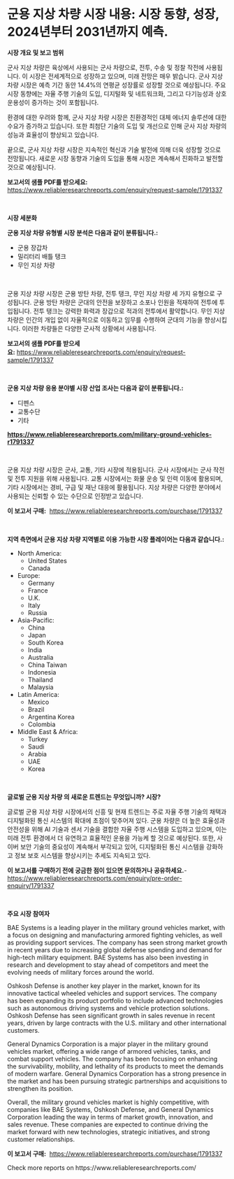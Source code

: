 <p><h1>군용 지상 차량 시장 내용: 시장 동향, 성장, 2024년부터 2031년까지 예측.</h1></p><p><strong>시장 개요 및 보고 범위</strong></p>
<p><p>군사 지상 차량은 육상에서 사용되는 군사 차량으로, 전투, 수송 및 정찰 작전에 사용됩니다. 이 시장은 전세계적으로 성장하고 있으며, 미래 전망은 매우 밝습니다. 군사 지상 차량 시장은 예측 기간 동안 14.4%의 연평균 성장률로 성장할 것으로 예상됩니다. 주요 시장 동향에는 자율 주행 기술의 도입, 디지털화 및 네트워크화, 그리고 다기능성과 상호운용성이 증가하는 것이 포함됩니다.</p><p>환경에 대한 우려와 함께, 군사 지상 차량 시장은 친환경적인 대체 에너지 솔루션에 대한 수요가 증가하고 있습니다. 또한 최첨단 기술의 도입 및 개선으로 인해 군사 지상 차량의 성능과 효율성이 향상되고 있습니다.</p><p>끝으로, 군사 지상 차량 시장은 지속적인 혁신과 기술 발전에 의해 더욱 성장할 것으로 전망됩니다. 새로운 시장 동향과 기술의 도입을 통해 시장은 계속해서 진화하고 발전할 것으로 예상됩니다.</p></p>
<p><strong>보고서의 샘플 PDF를 받으세요:</strong> <a href="https://www.reliableresearchreports.com/enquiry/request-sample/1791337">https://www.reliableresearchreports.com/enquiry/request-sample/1791337</a></p>
<p>&nbsp;</p>
<p><strong>시장 세분화</strong></p>
<p><strong>군용 지상 차량 유형별 시장 분석은 다음과 같이 분류됩니다.:</strong></p>
<p><ul><li>군용 장갑차</li><li>밀리터리 배틀 탱크</li><li>무인 지상 차량</li></ul></p>
<p>&nbsp;</p>
<p><p>군용 지상 차량 시장은 군용 방탄 차량, 전투 탱크, 무인 지상 차량 세 가지 유형으로 구성됩니다. 군용 방탄 차량은 군대의 안전을 보장하고 소포나 인원을 적재하여 전투에 투입됩니다. 전투 탱크는 강력한 화력과 장갑으로 적과의 전투에서 활약합니다. 무인 지상 차량은 인간의 개입 없이 자율적으로 이동하고 임무를 수행하여 군대의 기능을 향상시킵니다. 이러한 차량들은 다양한 군사적 상황에서 사용됩니다.</p></p>
<p><strong>보고서의 샘플 PDF를 받으세요:</strong>&nbsp;<a href="https://www.reliableresearchreports.com/enquiry/request-sample/1791337">https://www.reliableresearchreports.com/enquiry/request-sample/1791337</a></p>
<p>&nbsp;</p>
<p><strong> 군용 지상 차량 응용 분야별 시장 산업 조사는 다음과 같이 분류됩니다.:</strong></p>
<p><ul><li>디펜스</li><li>교통수단</li><li>기타</li></ul></p>
<p><strong><a href="https://www.reliableresearchreports.com/military-ground-vehicles-r1791337">https://www.reliableresearchreports.com/military-ground-vehicles-r1791337</a></strong></p>
<p>&nbsp;</p>
<p><p>군용 지상 차량 시장은 군사, 교통, 기타 시장에 적용됩니다. 군사 시장에서는 군사 작전 및 전투 지원을 위해 사용됩니다. 교통 시장에서는 화물 운송 및 인력 이동에 활용되며, 기타 시장에서는 경비, 구급 및 재난 대응에 활용됩니다. 지상 차량은 다양한 분야에서 사용되는 신뢰할 수 있는 수단으로 인정받고 있습니다.</p></p>
<p><strong>이 보고서 구매:</strong>&nbsp; <a href="https://www.reliableresearchreports.com/purchase/1791337">https://www.reliableresearchreports.com/purchase/1791337</a></p>
<p>&nbsp;</p>
<p><strong>지역 측면에서 군용 지상 차량 지역별로 이용 가능한 시장 플레이어는 다음과 같습니다.:</strong></p>
<p><ul>
    <li>
        North America:
        <ul>
            <li>United States</li>
            <li>Canada</li>
        </ul>
    </li>
    <li>
        Europe:
        <ul>
            <li>Germany</li>
            <li>France</li>
            <li>U.K.</li>
            <li>Italy</li>
            <li>Russia</li>
        </ul>
    </li>
    <li>
        Asia-Pacific:
        <ul>
            <li>China</li>
            <li>Japan</li>
            <li>South Korea</li>
            <li>India</li>
            <li>Australia</li>
            <li>China Taiwan</li>
            <li>Indonesia</li>
            <li>Thailand</li>
            <li>Malaysia</li>
        </ul>
    </li>
    <li>
        Latin America:
        <ul>
            <li>Mexico</li>
            <li>Brazil</li>
            <li>Argentina Korea</li>
            <li>Colombia</li>
        </ul>
    </li>
    <li>
        Middle East & Africa:
        <ul>
            <li>Turkey</li>
            <li>Saudi</li>
            <li>Arabia</li>
            <li>UAE</li>
            <li>Korea</li>
        </ul>
    </li>
    </ul></p>
<p>&nbsp;</p>
<p><strong>글로벌 군용 지상 차량 의 새로운 트렌드는 무엇입니까? 시장?</strong></p>
<p><p>글로벌 군용 지상 차량 시장에서의 신흥 및 현재 트렌드는 주로 자율 주행 기술의 채택과 디지털화된 통신 시스템의 확대에 초점이 맞추어져 있다. 군용 차량은 더 높은 효율성과 안전성을 위해 AI 기술과 센서 기술을 결합한 자율 주행 시스템을 도입하고 있으며, 이는 미래 전투 환경에서 더 유연하고 효율적인 운용을 가능케 할 것으로 예상된다. 또한, 사이버 보안 기술의 중요성이 계속해서 부각되고 있어, 디지털화된 통신 시스템을 강화하고 정보 보호 시스템을 향상시키는 추세도 지속되고 있다.</p></p>
<p><strong>이 보고서를 구매하기 전에 궁금한 점이 있으면 문의하거나 공유하세요.</strong>- <a href="https://www.reliableresearchreports.com/enquiry/pre-order-enquiry/1791337">https://www.reliableresearchreports.com/enquiry/pre-order-enquiry/1791337</a></p>
<p>&nbsp;</p>
<p><strong>주요 시장 참여자</strong></p>
<p><p>BAE Systems is a leading player in the military ground vehicles market, with a focus on designing and manufacturing armored fighting vehicles, as well as providing support services. The company has seen strong market growth in recent years due to increasing global defense spending and demand for high-tech military equipment. BAE Systems has also been investing in research and development to stay ahead of competitors and meet the evolving needs of military forces around the world.</p><p>Oshkosh Defense is another key player in the market, known for its innovative tactical wheeled vehicles and support services. The company has been expanding its product portfolio to include advanced technologies such as autonomous driving systems and vehicle protection solutions. Oshkosh Defense has seen significant growth in sales revenue in recent years, driven by large contracts with the U.S. military and other international customers.</p><p>General Dynamics Corporation is a major player in the military ground vehicles market, offering a wide range of armored vehicles, tanks, and combat support vehicles. The company has been focusing on enhancing the survivability, mobility, and lethality of its products to meet the demands of modern warfare. General Dynamics Corporation has a strong presence in the market and has been pursuing strategic partnerships and acquisitions to strengthen its position.</p><p>Overall, the military ground vehicles market is highly competitive, with companies like BAE Systems, Oshkosh Defense, and General Dynamics Corporation leading the way in terms of market growth, innovation, and sales revenue. These companies are expected to continue driving the market forward with new technologies, strategic initiatives, and strong customer relationships.</p></p>
<p><strong>이 보고서 구매:</strong>&nbsp;&nbsp;<a href="https://www.reliableresearchreports.com/purchase/1791337">https://www.reliableresearchreports.com/purchase/1791337</a></p>
<p>Check more reports on https://www.reliableresearchreports.com/</p>